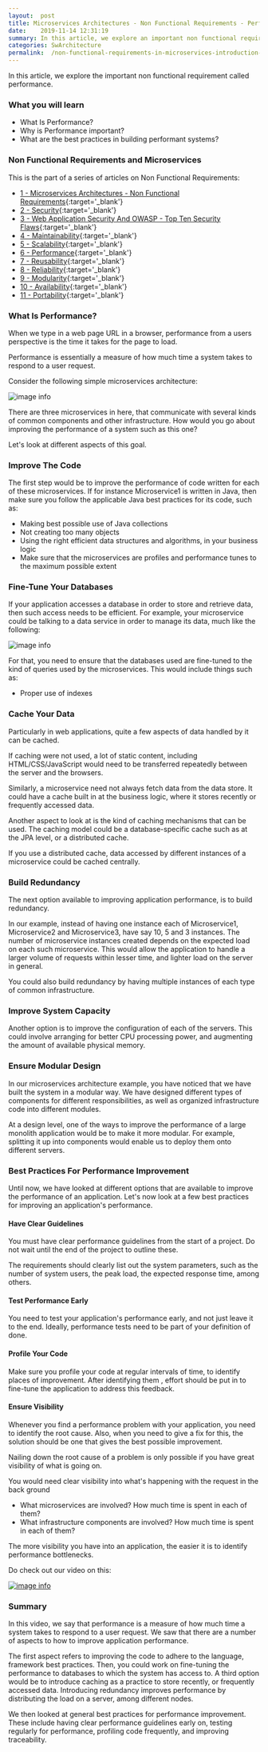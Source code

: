 ```yaml
---
layout:  post
title: Microservices Architectures - Non Functional Requirements - Performance
date:    2019-11-14 12:31:19
summary: In this article, we explore an important non functional requirement called performance. 
categories: SwArchitecture
permalink:  /non-functional-requirements-in-microservices-introduction-to-performance
---
```


In this article, we explore the important non functional requirement called performance. 

### What you will learn
- What Is Performance?
- Why is Performance important?
- What are the best practices in building performant systems?



### Non Functional Requirements and Microservices

This is the part of a series of articles on Non Functional Requirements:

- [1 - Microservices Architectures - Non Functional Requirements](/non-functional-requirements-in-microservices-architectures){:target='_blank'}
- [2 - Security](/non-functional-requirements-in-microservices-introduction-to-Security){:target='_blank'}
- [3 - Web Application Security And OWASP - Top Ten Security Flaws](/web-application-security-owasp-top-ten){:target='_blank'}
- [4 - Maintainability](/non-functional-requirements-in-microservices-introduction-to-Maintainability){:target='_blank'}
- [5 - Scalability](/non-functional-requirements-in-microservices-introduction-to-Scalability){:target='_blank'}
- [6 - Performance](/non-functional-requirements-in-microservices-introduction-to-performance){:target='_blank'}
- [7 - Reusability](/non-functional-requirements-in-microservices-introduction-to-Reusability){:target='_blank'}
- [8 - Reliability](/non-functional-requirements-in-microservices-introduction-to-Reliability){:target='_blank'}
- [9 - Modularity](/modularity-non-functional-requirement-in-microservices){:target='_blank'}
- [10 - Availability](/availability-non-functional-requirement-in-microservices){:target='_blank'}
- [11 - Portability](/non-functional-requirements-in-microservices-introduction-to-portability){:target='_blank'}


### What Is Performance?

When we type in a web page URL in a browser, performance from a users perspective is the time it takes for the page to load. 

Performance is essentially a measure of how much time a system takes to respond to a user request. 

Consider the following simple microservices architecture:

![image info](/images/Capture-029-02.png)

There are three microservices in here, that communicate with several kinds of common components and other infrastructure. How would you go about improving the performance of a system such as this one? 

Let's look at different aspects of this goal.

### Improve The Code

The first step would be to improve the performance of code written for each of these microservices. If for instance Microservice1 is written in Java, then make sure you follow the applicable Java best practices for its code, such as: 
* Making best possible use of Java collections 
* Not creating too many objects
* Using the right efficient data structures and algorithms, in your business logic 
* Make sure that the microservices are profiles and performance tunes to the maximum possible extent

### Fine-Tune Your Databases

If your application accesses a database in order to store and retrieve data, then such access needs to be efficient. For example, your microservice could be talking to a data service in order to manage its data, much like the following:  

![image info](/images/Capture-029-03.png)

For that, you need to ensure that the databases used are fine-tuned to the kind of queries used by the microservices. This would include things such as: 
* Proper use of indexes

### Cache Your Data

Particularly in web applications, quite a few aspects of data handled by it can be cached. 

If caching were not used, a lot of static content, including HTML/CSS/JavaScript would need to be transferred repeatedly between the server and the browsers. 

Similarly, a microservice need not always fetch data from the data store. It could have a cache built in at the business logic, where it stores recently or frequently accessed data.

Another aspect to look at is the kind of caching mechanisms that can be used. The caching model could be a database-specific cache such as at the JPA level, or a distributed cache. 

If you use a distributed cache, data accessed by different instances of a microservice could be cached centrally. 

### Build Redundancy

The next option available to improving application performance, is to build redundancy. 

In our example, instead of having one instance each of Microservice1, Microservice2 and Microservice3, have say 10, 5 and 3 instances. The number of microservice instances created depends on the expected load on each such microservice. This would allow the application to handle a larger volume of requests within lesser time, and lighter load on the server in general. 

You could also build redundancy by having multiple instances of each type of common infrastructure. 

### Improve System Capacity

Another option is to improve the configuration of each of the servers. This could involve arranging for better CPU processing power, and augmenting the amount of available physical memory. 

### Ensure Modular Design

In our microservices architecture example, you have noticed that we have built the system in a modular way. We have designed different types of components for different responsibilities, as well as organized infrastructure code into different modules. 

At a design level, one of the ways to improve the performance of a large monolith application would be to make it more modular. For example, splitting it up into components would enable us to deploy them onto different servers. 

### Best Practices For Performance Improvement

Until now, we have looked at different options that are available to improve the performance of an application. Let's now look at a few best practices for improving an application's performance.

#### Have Clear Guidelines

You must have clear performance guidelines from the start of a project. Do not wait until the end of the project to outline these. 

The requirements should clearly list out the system parameters, such as the number of system users, the peak load, the expected response time, among others. 

#### Test Performance Early

You need to test your application's performance early, and not just leave it to the end.  Ideally, performance tests need to be part of your definition of done. 

#### Profile Your Code

Make sure you profile your code at regular intervals of time, to identify places of improvement. After identifying them , effort should be put in to fine-tune the application to address this feedback. 

#### Ensure Visibility

Whenever you find a performance problem with your application, you need to identify the root cause. Also, when you need to give a fix for this, the solution should be one that gives the best possible improvement. 

Nailing down the root cause of a problem is only possible if you have great visibility of what is going on. 

You would need clear visibility into what's happening with the request in the back ground
- What microservices are involved? How much time is spent in each of them? 
- What infrastructure components are involved? How much time is spent in each of them? 

The more visibility you have into an application, the easier it is to identify performance bottlenecks.

Do check out our video on this:

[![image info](/images/Capture-029-01.png)](https://www.youtube.com/watch?v=zjZ7-pmfezE)

### Summary

In this video, we say that performance is a measure of how much time a system takes to respond to a user request. We saw that there are a number of aspects to how to improve application performance. 

The first aspect refers to improving the code to adhere to the language, framework best practices. Then, you could work on fine-tuning the performance to databases to which the system has access to. A third option would be to introduce caching as a practice to store recently, or frequently accessed data. Introducing redundancy improves performance by distributing the load on a server, among different nodes.

We then looked at general best practices for performance improvement. These include having clear performance guidelines early on, testing regularly for performance, profiling code frequently, and improving traceability. 

